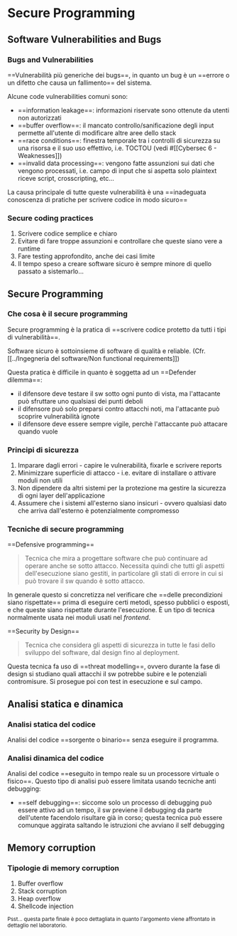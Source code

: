 # Secure Programming

## Software Vulnerabilities and Bugs

### Bugs and Vulnerabilities

==Vulnerabilità più generiche dei bugs==, in quanto un bug è un ==errore o un difetto che causa un fallimento== del sistema.

Alcune code vulnerabilities comuni sono:
- ==information leakage==: informazioni riservate sono ottenute da utenti non autorizzati
- ==buffer overflow==: il mancato controllo/sanificazione degli input permette all'utente di modificare altre aree dello stack 
- ==race conditions==: finestra temporale tra i controlli di sicurezza su una risorsa e il suo uso effettivo, i.e. TOCTOU (vedi #[[Cybersec 6 - Weaknesses]])
- ==invalid data processing==: vengono fatte assunzioni sui dati che vengono processati, i.e. campo di input che si aspetta solo plaintext riceve script, crosscripting, etc...

La causa principale di tutte queste vulnerabilità è una ==inadeguata conoscenza di pratiche per scrivere codice in modo sicuro==

### Secure coding practices

1. Scrivere codice semplice e chiaro
2. Evitare di fare troppe assunzioni e controllare che queste siano vere a runtime
3. Fare testing approfondito, anche dei casi limite
4. Il tempo speso a creare software sicuro è sempre minore di quello passato a sistemarlo...

## Secure Programming

### Che cosa è il secure programming

Secure programming è la pratica di ==scrivere codice protetto da tutti i tipi di vulnerabilità==. 

Software sicuro è sottoinsieme di software di qualità e reliable. (Cfr. [[../Ingegneria del software/Non functional requirements]])

Questa pratica è difficile in quanto è soggetta ad un ==Defender dilemma==:
- il difensore deve testare il sw sotto ogni punto di vista, ma l'attacante può sfruttare uno qualsiasi dei punti deboli
- il difensore può solo preparsi contro attacchi noti, ma l'attacante può scoprire vulnerabilità ignote
- il difensore deve essere sempre vigile, perchè l'attaccante può attacare quando vuole

### Principi di sicurezza

1. Imparare dagli errori - capire le vulnerabilità, fixarle e scrivere reports
2. Minimizzare superficie di attacco - i.e. evitare di installare o attivare moduli non utili
3. Non dipendere da altri sistemi per la protezione ma gestire la sicurezza di ogni layer dell'applicazione
4. Assumere che i sistemi all'esterno siano insicuri - ovvero qualsiasi dato che arriva dall'esterno è potenzialmente compromesso

### Tecniche di secure programming

==Defensive programming==
>Tecnica che mira a progettare software che può continuare ad operare anche se sotto attacco. Necessita quindi che tutti gli aspetti dell'esecuzione siano gestiti, in particolare gli stati di errore in cui si può trovare il sw quando è sotto attacco.

In generale questo si concretizza nel verificare che ==delle precondizioni siano rispettate== prima di eseguire certi metodi, spesso pubblici o esposti, e che queste siano rispettate durante l'esecuzione. È un tipo di tecnica normalmente usata nei moduli usati nel *frontend*.

==Security by Design==
>Tecnica che considera gli aspetti di sicurezza in tutte le fasi dello sviluppo del software, dal design fino al deployment.

Questa tecnica fa uso di ==threat modelling==, ovvero durante la fase di design si studiano quali attacchi il sw potrebbe subire e le potenziali contromisure. Si prosegue poi con test in esecuzione e sul campo.

## Analisi statica e dinamica

### Analisi statica del codice

Analisi del codice ==sorgente o binario== senza eseguire il programma.

### Analisi dinamica del codice

Analisi del codice ==eseguito in tempo reale su un processore virtuale o fisico==.
Questo tipo di analisi può essere limitata usando tecniche anti debugging:
- ==self debugging==: siccome solo un processo di debugging può essere attivo ad un tempo, il sw previene il debugging da parte dell'utente facendolo risultare già in corso; questa tecnica può essere comunque aggirata saltando le istruzioni che avviano il self debugging

## Memory corruption

### Tipologie di memory corruption

1. Buffer overflow
2. Stack corruption
3. Heap overflow
4. Shellcode injection

<small> Psst... questa parte finale è poco dettagliata in quanto l'argomento viene affrontato in dettaglio nel laboratorio. </small>